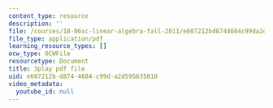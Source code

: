```yaml
---
content_type: resource
description: ''
file: /courses/18-06sc-linear-algebra-fall-2011/e607212bd8744684c99da2d595635010_h0m2tsmSPTI.pdf
file_type: application/pdf
learning_resource_types: []
ocw_type: OCWFile
resourcetype: Document
title: 3play pdf file
uid: e607212b-d874-4684-c99d-a2d595635010
video_metadata:
  youtube_id: null
---
```

